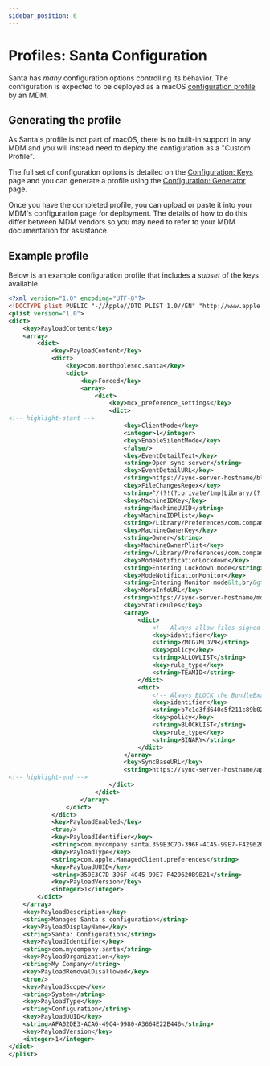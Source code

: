 ```yaml
---
sidebar_position: 6
---
```


# Profiles: Santa Configuration

Santa has _many_ configuration options controlling its behavior. The
configuration is expected to be deployed as a macOS [configuration
profile](https://developer.apple.com/business/documentation/Configuration-Profile-Reference.pdf)
by an MDM.

## Generating the profile

As Santa's profile is not part of macOS, there is no built-in support in any
MDM and you will instead need to deploy the configuration as a "Custom Profile".

The full set of configuration options is detailed on the
[Configuration: Keys](/configuration/keys) page and you can generate a profile
using the [Configuration: Generator](/configuration/generator) page.

Once you have the completed profile, you can upload or paste it into your MDM's
configuration page for deployment. The details of how to do this differ between
MDM vendors so you may need to refer to your MDM documentation for assistance.

## Example profile

Below is an example configuration profile that includes a _subset_ of the keys
available.

```xml showLineNumbers
<?xml version="1.0" encoding="UTF-8"?>
<!DOCTYPE plist PUBLIC "-//Apple//DTD PLIST 1.0//EN" "http://www.apple.com/DTDs/PropertyList-1.0.dtd">
<plist version="1.0">
<dict>
	<key>PayloadContent</key>
	<array>
		<dict>
			<key>PayloadContent</key>
			<dict>
				<key>com.northpolesec.santa</key>
				<dict>
					<key>Forced</key>
					<array>
						<dict>
							<key>mcx_preference_settings</key>
							<dict>
<!-- highlight-start -->
								<key>ClientMode</key>
								<integer>1</integer>
								<key>EnableSilentMode</key>
								<false/>
								<key>EventDetailText</key>
								<string>Open sync server</string>
								<key>EventDetailURL</key>
								<string>https://sync-server-hostname/blockables/%file_sha%</string>
								<key>FileChangesRegex</key>
								<string>^/(?!(?:private/tmp|Library/(?:Caches|Managed Installs/Logs|(?:Managed )?Preferences))/)</string>
								<key>MachineIDKey</key>
								<string>MachineUUID</string>
								<key>MachineIDPlist</key>
								<string>/Library/Preferences/com.company.machine-mapping.plist</string>
								<key>MachineOwnerKey</key>
								<string>Owner</string>
								<key>MachineOwnerPlist</key>
								<string>/Library/Preferences/com.company.machine-mapping.plist</string>
								<key>ModeNotificationLockdown</key>
								<string>Entering Lockdown mode</string>
								<key>ModeNotificationMonitor</key>
								<string>Entering Monitor mode&lt;br/&gt;Please be careful!</string>
								<key>MoreInfoURL</key>
								<string>https://sync-server-hostname/moreinfo</string>
								<key>StaticRules</key>
								<array>
									<dict>
										<!-- Always allow files signed by North Pole Security Inc -->
										<key>identifier</key>
										<string>ZMCG7MLDV9</string>
										<key>policy</key>
										<string>ALLOWLIST</string>
										<key>rule_type</key>
										<string>TEAMID</string>
									</dict>
									<dict>
										<!-- Always BLOCK the BundleExample.app binary in Santa's testdata files, for testing -->
										<key>identifier</key>
										<string>b7c1e3fd640c5f211c89b02c2c6122f78ce322aa5c56eb0bb54bc422a8f8b670</string>
										<key>policy</key>
										<string>BLOCKLIST</string>
										<key>rule_type</key>
										<string>BINARY</string>
									</dict>
								</array>
								<key>SyncBaseURL</key>
								<string>https://sync-server-hostname/api/santa/</string>
<!-- highlight-end -->
							</dict>
						</dict>
					</array>
				</dict>
			</dict>
			<key>PayloadEnabled</key>
			<true/>
			<key>PayloadIdentifier</key>
			<string>com.mycompany.santa.359E3C7D-396F-4C45-99E7-F429620B9B21</string>
			<key>PayloadType</key>
			<string>com.apple.ManagedClient.preferences</string>
			<key>PayloadUUID</key>
			<string>359E3C7D-396F-4C45-99E7-F429620B9B21</string>
			<key>PayloadVersion</key>
			<integer>1</integer>
		</dict>
	</array>
	<key>PayloadDescription</key>
	<string>Manages Santa's configuration</string>
	<key>PayloadDisplayName</key>
	<string>Santa: Configuration</string>
	<key>PayloadIdentifier</key>
	<string>com.mycompany.santa</string>
	<key>PayloadOrganization</key>
	<string>My Company</string>
	<key>PayloadRemovalDisallowed</key>
	<true/>
	<key>PayloadScope</key>
	<string>System</string>
	<key>PayloadType</key>
	<string>Configuration</string>
	<key>PayloadUUID</key>
	<string>AFA02DE3-ACA6-49C4-9980-A3664E22E446</string>
	<key>PayloadVersion</key>
	<integer>1</integer>
</dict>
</plist>
```
